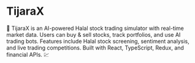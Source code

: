 # TijaraX
🚀 TijaraX is an AI-powered Halal stock trading simulator with real-time market data. Users can buy &amp; sell stocks, track portfolios, and use AI trading bots. Features include Halal stock screening, sentiment analysis, and live trading competitions. Built with React, TypeScript, Redux, and financial APIs. 💹
